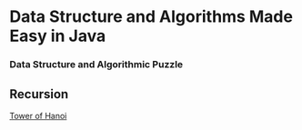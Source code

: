 # Data Structure and Algorithms Made Easy in Java


### Data Structure and Algorithmic Puzzle



## Recursion

[Tower of Hanoi](Recusrion/TowerOfHanoi.java)






